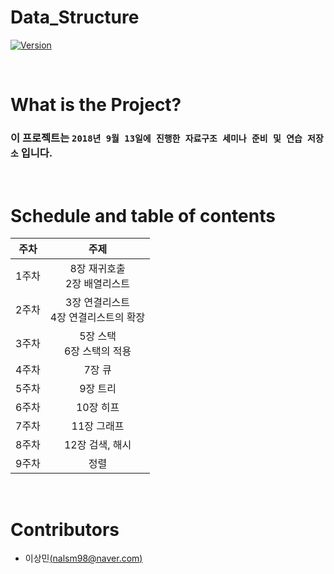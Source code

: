 Data_Structure
===============
[![Version](https://img.shields.io/badge/version-2018.9.20-blue.svg)]()

<br/>

# What is the Project? 

### 이 프로젝트는 `2018년 9월 13일에 진행한 자료구조 세미나 준비 및 연습 저장소` 입니다.

<br/>

# Schedule and table of contents

|**주차**|**주제**|
|:---:|:---:|
|1주차 | 8장 재귀호출<br/>2장 배열리스트|
|2주차 | 3장 연결리스트<br/>4장 연결리스트의 확장
|3주차 | 5장 스택<br/>6장 스택의 적용
|4주차 | 7장 큐
|5주차 | 9장 트리
|6주차 | 10장 히프
|7주차 | 11장 그래프
|8주차 | 12장 검색, 해시
|9주차 | 정렬

<br/>

# Contributors

- 이상민[(nalsm98@naver.com)](nalsm98@naver.com)

